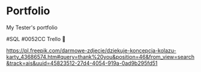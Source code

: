 # Portfolio
My Tester's portfolio

#SQL
#0052CC Trello
 🔎


https://pl.freepik.com/darmowe-zdjecie/dziekuje-koncepcja-kolazu-karty_43686574.htm#query=thank%20you&position=46&from_view=search&track=ais&uuid=45823512-27d4-4054-919a-0ad9b295fd51
